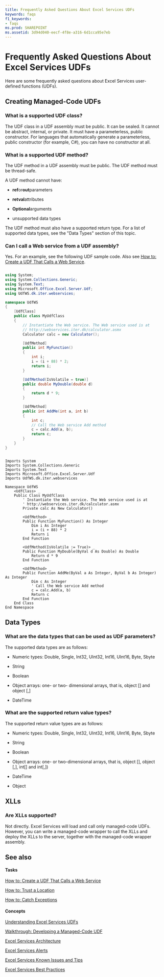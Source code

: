 ```yaml
---
title: Frequently Asked Questions About Excel Services UDFs
keywords: faqs
f1_keywords:
- faqs
ms.prod: SHAREPOINT
ms.assetid: 3d94d040-eecf-4f8e-a316-6d1cca95e7eb
---
```



# Frequently Asked Questions About Excel Services UDFs

Here are some frequently asked questions about Excel Services user-defined functions (UDFs). 
  
    
    


## Creating Managed-Code UDFs


### What is a supported UDF class?

The UDF class in a UDF assembly must be public. It can be sealed. It cannot be abstract, internal, or private. It must have a parameterless, public constructor. For languages that automatically generate a parameterless, public constructor (for example, C#), you can have no constructor at all. 
  
    
    

### What is a supported UDF method?

The UDF method in a UDF assembly must be public. The UDF method must be thread-safe. 
  
    
    
A UDF method cannot have: 
  
    
    

- **ref**or**out**parameters
    
  
- **retval**attributes
    
  
- **Optional**arguments
    
  
- unsupported data types 
    
  
The UDF method must also have a supported return type. For a list of supported data types, see the "Data Types" section of this topic. 
  
    
    

### Can I call a Web service from a UDF assembly?

Yes. For an example, see the following UDF sample code. Also see  [How to: Create a UDF That Calls a Web Service](how-to-create-a-udf-that-calls-a-web-service.md). 
  
    
    

```cs

using System;
using System.Collections.Generic;
using System.Text;
using Microsoft.Office.Excel.Server.Udf;
using UdfWS.dk.iter.webservices;

namespace UdfWS
{
    [UdfClass]
    public class MyUdfClass
    {
        // Instantiate the Web service. The Web service used is at   
        // http://webservices.iter.dk/calculator.asmx
        Calculator calc = new Calculator();

        [UdfMethod]
        public int MyFunction()
        {
            int i;
            i = (i + 88) * 2;
            return i;
        }

        [UdfMethod(IsVolatile = true)]
        public double MyDouble(double d)
        {
            return d * 9;
        }

        [UdfMethod]
        public int AddMe(int a, int b)
        {
            int c;
            // Call the Web service Add method
            c = calc.Add(a, b);
            return c;
        }        
    }
}
```


```VB.net

Imports System
Imports System.Collections.Generic
Imports System.Text
Imports Microsoft.Office.Excel.Server.Udf
Imports UdfWS.dk.iter.webservices

Namespace UdfWS
    <UdfClass> _
    Public Class MyUdfClass
        ' Instantiate the Web service. The Web service used is at   
        ' http://webservices.iter.dk/calculator.asmx
        Private calc As New Calculator()

        <UdfMethod> _
        Public Function MyFunction() As Integer
            Dim i As Integer
            i = (i + 88) * 2
            Return i
        End Function

        <UdfMethod(IsVolatile := True)> _
        Public Function MyDouble(ByVal d As Double) As Double
            Return d * 9
        End Function

        <UdfMethod> _
        Public Function AddMe(ByVal a As Integer, ByVal b As Integer) As Integer
            Dim c As Integer
            ' Call the Web service Add method
            c = calc.Add(a, b)
            Return c
        End Function
    End Class
End Namespace
```


## Data Types


### What are the data types that can be used as UDF parameters?

The supported data types are as follows: 
  
    
    

- Numeric types: Double, Single, Int32, UInt32, Int16, UInt16, Byte, Sbyte 
    
  
- String 
    
  
- Boolean 
    
  
- Object arrays: one- or two- dimensional arrays, that is, object [] and object [,] 
    
  
- DateTime 
    
  

### What are the supported return value types?

The supported return value types are as follows: 
  
    
    

- Numeric types: Double, Single, Int32, UInt32, Int16, UInt16, Byte, Sbyte 
    
  
- String 
    
  
- Boolean 
    
  
- Object arrays: one- or two-dimensional arrays, that is, object [], object [,], int[] and int[,]) 
    
  
- DateTime 
    
  
- Object 
    
  

## XLLs


### Are XLLs supported?

Not directly. Excel Services will load and call only managed-code UDFs. However, you can write a managed-code wrapper to call the XLLs and deploy the XLLs to the server, together with the managed-code wrapper assembly. 
  
    
    

## See also


#### Tasks


  
    
    
 [How to: Create a UDF That Calls a Web Service](how-to-create-a-udf-that-calls-a-web-service.md)
  
    
    
 [How to: Trust a Location](how-to-trust-a-location.md)
  
    
    
 [How to: Catch Exceptions](how-to-catch-exceptions.md)
#### Concepts


  
    
    
 [Understanding Excel Services UDFs](understanding-excel-services-udfs.md)
  
    
    
 [Walkthrough: Developing a Managed-Code UDF](walkthrough-developing-a-managed-code-udf.md)
  
    
    
 [Excel Services Architecture](excel-services-architecture.md)
  
    
    
 [Excel Services Alerts](excel-services-alerts.md)
  
    
    
 [Excel Services Known Issues and Tips](excel-services-known-issues-and-tips.md)
  
    
    
 [Excel Services Best Practices](excel-services-best-practices.md)
